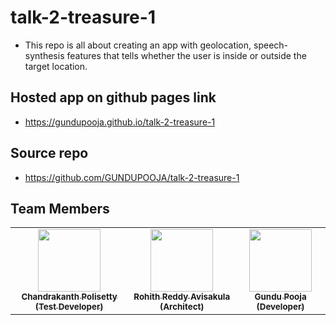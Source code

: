 # talk-2-treasure-1
- This repo is all about creating an app with geolocation, speech-synthesis features that tells whether the user is inside or outside the target location.

## Hosted app on github pages link
 - https://gundupooja.github.io/talk-2-treasure-1
 
## Source repo
- https://github.com/GUNDUPOOJA/talk-2-treasure-1

## Team Members
<table>
<td align="center"><a href="https://github.com/Chandupolisetty"><img src="https://avatars.githubusercontent.com/u/60024350?s=400&u=cb542468bdf10c650a7e11753b4a31da8f2aeaa9&v=4" width="100px;" alt=""/><br /><sub><b>Chandrakanth Polisetty (Test Developer)</b></sub></a><br /></td>
 <td align="center"><a href="https://github.com/Avisakula123"><img src="https://avatars.githubusercontent.com/u/60164504?s=400&u=9401e8b6d44679177550d9b4b5c574cb9100c975&v=4" width="100px;" alt=""/><br /><sub><b>Rohith Reddy Avisakula (Architect) </b></sub></a><br/></td>
 <td align="center"><a href="https://github.com/GUNDUPOOJA"><img src="https://avatars.githubusercontent.com/u/60015515?s=400&u=a691ffb3d3f0d5b6668835340aa29ca8599d7667&v=4" width="100px;" alt=""/><br /><sub><b>Gundu Pooja (Developer) </b></sub></a><br /></td></table>

 
 
 

 

